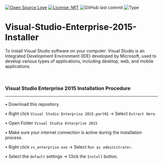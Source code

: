 [![Open Source Love](https://badges.frapsoft.com/os/v1/open-source.svg?style=flat)](https://github.com/ellerbrock/open-source-badges/)
[![License: MIT](https://img.shields.io/badge/License-MIT-blue.svg?logo=github&color=%23F7DF1E)](https://opensource.org/licenses/MIT)
![GitHub last commit](https://img.shields.io/github/last-commit/cakraawijaya/Visual-Studio-Enterprise-2015-Installer?logo=Codeforces&logoColor=white&color=%23F7DF1E)
![Type](https://img.shields.io/badge/Type-Installer-light.svg?style=flat&logo=gitbook&logoColor=white&color=%23F7DF1E)

# Visual-Studio-Enterprise-2015-Installer
To install Visual Studio software on your computer. Visual Studio is an Integrated Development Environment (IDE) developed by Microsoft, used to develop various types of applications, including desktop, web, and mobile applications.

<br>

### Visual Studio Enterprise 2015 Installation Procedure<hr>

• Download this repository.

• Right click ``` Visual Studio Enterprise 2015.part01 ``` -> Select ``` Extract Here ```.

• Open Folder ``` Visual Studio Enterprise 2015 ```

• Make sure your internet connection is active during the installation process.

• Right click ``` vs_enterprise.exe ``` -> Select ``` Run as administrator ```.

• Select the ``` default ``` settings -> Click the ``` Install ``` button.
